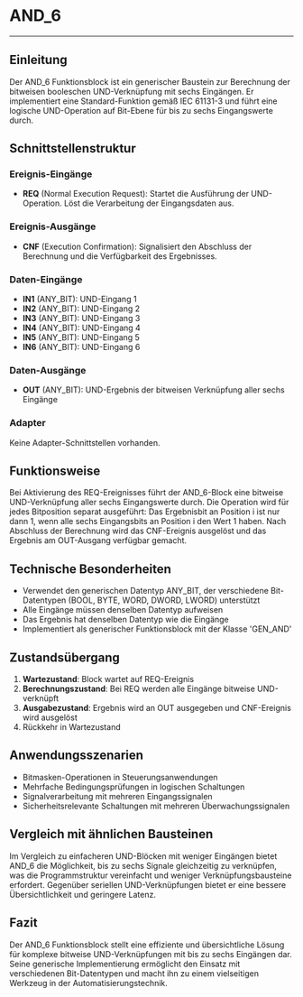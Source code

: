 # AND_6

* * * * * * * * * *
## Einleitung
Der AND_6 Funktionsblock ist ein generischer Baustein zur Berechnung der bitweisen booleschen UND-Verknüpfung mit sechs Eingängen. Er implementiert eine Standard-Funktion gemäß IEC 61131-3 und führt eine logische UND-Operation auf Bit-Ebene für bis zu sechs Eingangswerte durch.

## Schnittstellenstruktur

### **Ereignis-Eingänge**
- **REQ** (Normal Execution Request): Startet die Ausführung der UND-Operation. Löst die Verarbeitung der Eingangsdaten aus.

### **Ereignis-Ausgänge**
- **CNF** (Execution Confirmation): Signalisiert den Abschluss der Berechnung und die Verfügbarkeit des Ergebnisses.

### **Daten-Eingänge**
- **IN1** (ANY_BIT): UND-Eingang 1
- **IN2** (ANY_BIT): UND-Eingang 2  
- **IN3** (ANY_BIT): UND-Eingang 3
- **IN4** (ANY_BIT): UND-Eingang 4
- **IN5** (ANY_BIT): UND-Eingang 5
- **IN6** (ANY_BIT): UND-Eingang 6

### **Daten-Ausgänge**
- **OUT** (ANY_BIT): UND-Ergebnis der bitweisen Verknüpfung aller sechs Eingänge

### **Adapter**
Keine Adapter-Schnittstellen vorhanden.

## Funktionsweise
Bei Aktivierung des REQ-Ereignisses führt der AND_6-Block eine bitweise UND-Verknüpfung aller sechs Eingangswerte durch. Die Operation wird für jedes Bitposition separat ausgeführt: Das Ergebnisbit an Position i ist nur dann 1, wenn alle sechs Eingangsbits an Position i den Wert 1 haben. Nach Abschluss der Berechnung wird das CNF-Ereignis ausgelöst und das Ergebnis am OUT-Ausgang verfügbar gemacht.

## Technische Besonderheiten
- Verwendet den generischen Datentyp ANY_BIT, der verschiedene Bit-Datentypen (BOOL, BYTE, WORD, DWORD, LWORD) unterstützt
- Alle Eingänge müssen denselben Datentyp aufweisen
- Das Ergebnis hat denselben Datentyp wie die Eingänge
- Implementiert als generischer Funktionsblock mit der Klasse 'GEN_AND'

## Zustandsübergang
1. **Wartezustand**: Block wartet auf REQ-Ereignis
2. **Berechnungszustand**: Bei REQ werden alle Eingänge bitweise UND-verknüpft
3. **Ausgabezustand**: Ergebnis wird an OUT ausgegeben und CNF-Ereignis wird ausgelöst
4. Rückkehr in Wartezustand

## Anwendungsszenarien
- Bitmasken-Operationen in Steuerungsanwendungen
- Mehrfache Bedingungsprüfungen in logischen Schaltungen
- Signalverarbeitung mit mehreren Eingangssignalen
- Sicherheitsrelevante Schaltungen mit mehreren Überwachungssignalen

## Vergleich mit ähnlichen Bausteinen
Im Vergleich zu einfacheren UND-Blöcken mit weniger Eingängen bietet AND_6 die Möglichkeit, bis zu sechs Signale gleichzeitig zu verknüpfen, was die Programmstruktur vereinfacht und weniger Verknüpfungsbausteine erfordert. Gegenüber seriellen UND-Verknüpfungen bietet er eine bessere Übersichtlichkeit und geringere Latenz.

## Fazit
Der AND_6 Funktionsblock stellt eine effiziente und übersichtliche Lösung für komplexe bitweise UND-Verknüpfungen mit bis zu sechs Eingängen dar. Seine generische Implementierung ermöglicht den Einsatz mit verschiedenen Bit-Datentypen und macht ihn zu einem vielseitigen Werkzeug in der Automatisierungstechnik.